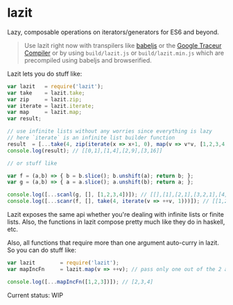 # lazit
Lazy, composable operations on iterators/generators for ES6 and beyond.

> Use lazit right now with transpilers like [babeljs](http://babeljs.io) or the [Google Traceur Compiler](https://github.com/google/traceur-compiler)
> or by using `build/lazit.js` or `build/lazit.min.js` which are precompiled using babeljs and browserified.

Lazit lets you do stuff like:

```javascript
var lazit   = require('lazit');
var take    = lazit.take;
var zip     = lazit.zip;
var iterate = lazit.iterate;
var map     = lazit.map;
var result;

// use infinite lists without any worries since everything is lazy
// here `iterate` is an infinite list builder function
result  = [...take(4, zip(iterate(x => x+1, 0), map(v => v*v, [1,2,3,4,5,6,7,8])))];
console.log(result); // [[0,1],[1,4],[2,9],[3,16]]

// or stuff like

var f = (a,b) => { b = b.slice(); b.unshift(a); return b; };
var g = (a,b) => { a = a.slice(); a.unshift(b); return a; };

console.log([...scanl(g, [], [1,2,3,4])]); // [[],[1],[2,1],[3,2,1],[4,3,2,1]]
console.log([...scanr(f, [], take(4, iterate(v => ++v, 1)))]); // [[1,2,3,4],[2,3,4],[3,4],[4],[]]
```

Lazit exposes the same api whether you're dealing with infinite lists or finite lists. Also, the functions in lazit compose pretty much like they do in haskell, etc.

Also, all functions that require more than one argument auto-curry in lazit. So you can do stuff like:

```javascript
var lazit        = require('lazit');
var mapIncFn     = lazit.map(v => ++v); // pass only one out of the 2 args required by map

console.log([...mapIncFn([1,2,3])]); // [2,3,4]
```

Current status: WIP

